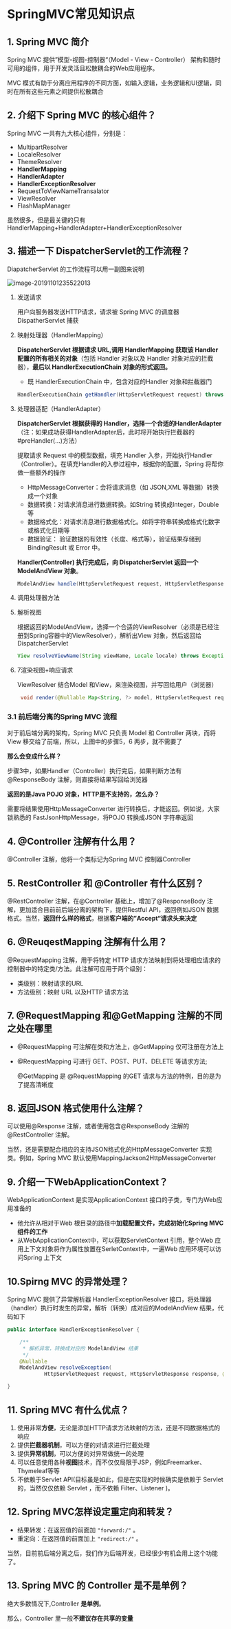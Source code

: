 # SpringMVC常见知识点

## 1. Spring MVC 简介

Spring MVC 提供”模型-视图-控制器“（Model - View - Controller） 架构和随时可用的组件，用于开发灵活且松散耦合的Web应用程序。

MVC 模式有助于分离应用程序的不同方面，如输入逻辑，业务逻辑和UI逻辑，同时在所有这些元素之间提供松散耦合

## 2. 介绍下 Spring MVC 的核心组件？

Spring MVC 一共有九大核心组件，分别是：

- MultipartResolver
- LocaleResolver
- ThemeResolver
- **HandlerMapping**
- **HandlerAdapter**
- **HandlerExceptionResolver**
- RequestToViewNameTransalator
- ViewResolver
- FlashMapManager

虽然很多，但是最关键的只有HandlerMapping+HandlerAdapter+HandlerExceptionResolver

## 3. 描述一下 DispatcherServlet的工作流程？

DiapatcherServlet 的工作流程可以用一副图来说明

![image-20191101235522013](https://zszblog.oss-cn-beijing.aliyuncs.com/zszblog/blogimage-master/img/image-20191101235522013.png)

1. 发送请求

   用户向服务器发送HTTP请求，请求被 Spring MVC 的调度器 DispatherServlet 捕获

2. 映射处理器（HandlerMapping）

   **DispatcherServlet 根据请求 URL,调用 HandlerMapping 获取该 Handler 配置的所有相关的对象**（包括 Handler 对象以及 Handler 对象对应的拦截器），**最后以 HandlerExecutionChain 对象的形式返回。**

   - 既 HandlerExecutionChain 中，包含对应的Handler 对象和拦截器门

   ```java
   HandlerExecutionChain getHandler(HttpServletRequest request) throws Exception;
   ```

3. 处理器适配（HandlerAdapter）

   **DispatcherServlet 根据获得的 Handler，选择一个合适的HandlerAdapter**（注：如果成功获得HandlerAdapter后，此时将开始执行拦截器的#preHandler(...)方法）

   提取请求 Request 中的模型数据，填充 Handler 入参，开始执行Handler（Controller）。在填充Handler的入参过程中，根据你的配置，Spring 将帮你做一些额外的操作

   - HttpMessageConverter：会将请求消息（如 JSON,XML 等数据）转换成一个对象
   - 数据转换：对请求消息进行数据转换。如String 转换成Integer，Double等
   - 数据格式化：对请求消息进行数据格式化。如将字符串转换成格式化数字或格式化日期等
   - 数据验证： 验证数据的有效性（长度、格式等），验证结果存储到 BindingResult 或 Error 中。

   **Handler(Controller) 执行完成后，向 DispatcherServlet 返回一个 ModelAndView 对象**。

   ```java
   ModelAndView handle(HttpServletRequest request, HttpServletResponse response, Object handler) throws Exception;
   ```

4. 调用处理器方法

5. 解析视图

   根据返回的ModelAndView，选择一个合适的ViewResolver（必须是已经注册到Spring容器中的ViewResolver），解析出View 对象，然后返回给DispatcherServlet

   ```java
   View resolveViewName(String viewName, Locale locale) throws Exception;
   ```

6. 7渲染视图+响应请求

   ViewResolver 结合Model 和View，来渲染视图，并写回给用户（浏览器）

   ```java
    void render(@Nullable Map<String, ?> model, HttpServletRequest request, HttpServletResponse response) throws Exception;
   ```

### 3.1 前后端分离的Spring MVC 流程

对于前后端分离的架构，Spring MVC 只负责 Model 和 Controller 两块，而将View 移交给了前端，所以，上图中的步骤5，6 两步，就不需要了

**那么会变成什么样？**

步骤3中，如果Handler（Controller）执行完后，如果判断方法有@ResponseBody 注解，则直接将结果写回给浏览器

**返回的是Java POJO  对象，HTTP是不支持的，怎么办？**

需要将结果使用HttpMessageConverter 进行转换后，才能返回。例如说，大家锁熟悉的 FastJsonHttpMessage，将POJO 转换成JSON 字符串返回

## 4. @Controller 注解有什么用？

@Controller 注解，他将一个类标记为Spring MVC 控制器Controller

## 5. RestController 和 @Controller 有什么区别？

@RestController 注解，在@Controller 基础上，增加了@ResponseBody 注解，更加适合目前前后端分离的架构下，提供Restful API，返回例如JSON 数据格式。当然，**返回什么样的格式**，根据**客户端的”Accept“请求头来决定**

## 6. @ReuqestMapping 注解有什么用？

@RequestMapping 注解，用于将特定 HTTP 请求方法映射到将处理相应请求的控制器中的特定类/方法。此注解可应用于两个级别：

- 类级别：映射请求的URL
- 方法级别：映射 URL 以及HTTP 请求方法

## 7. @RequestMapping 和@GetMapping 注解的不同之处在哪里

- @RequestMapping 可注解在类和方法上，@GetMapping 仅可注册在方法上

- @RequestMapping 可进行 GET、POST、PUT、DELETE 等请求方法;

  @GetMapping 是 @RequestMapping 的GET 请求与方法的特例，目的是为了提高清晰度

## 8. 返回JSON 格式使用什么注解？

可以使用@Response 注解，或者使用包含@ResponseBody 注解的@RestController 注解。

当然，还是需要配合相应的支持JSON格式化的HttpMessageConverter 实现类。例如，Spring MVC 默认使用MappingJackson2HttpMessageConverter

## 9. 介绍一下WebApplicationContext？

WebApplicationContext 是实现ApplicationContext 接口的子类，专门为Web应用准备的

- 他允许从相对于Web 根目录的路径中**加载配置文件，完成初始化Spring MVC 组件的工作**
- 从WebApplicationContext中，可以获取ServletContext 引用，整个Web 应用上下文对象将作为属性放置在SerletContext中，一遍Web 应用环境可以访问Spring 上下文

## 10.Spirng MVC 的异常处理？

Spring MVC 提供了异常解析器 HandlerExceptionResolver 接口，将处理器（handler）执行时发生的异常，解析（转换）成对应的ModelAndView 结果，代码如下

```java
public interface HandlerExceptionResolver {

    /**
     * 解析异常，转换成对应的 ModelAndView 结果
     */
    @Nullable
    ModelAndView resolveException(
            HttpServletRequest request, HttpServletResponse response, @Nullable Object handler, Exception ex);

}
```

## 11. Spring MVC 有什么优点？

1. 使用非常**方便**，无论是添加HTTP请求方法映射的方法，还是不同数据格式的响应
2. 提供**拦截器机制**，可以方便的对请求进行拦截处理
3. 提供**异常机制**，可以方便的对异常做统一的处理
4. 可以任意使用各种**视图**技术，而不仅仅局限于JSP，例如Freemarker、Thymeleaf等等
5. 不依赖于Servlet API(目标虽是如此，但是在实现的时候确实是依赖于 Servlet 的，当然仅仅依赖 Servlet ，而不依赖 Filter、Listener )。

## 12. Spring MVC怎样设定重定向和转发？

- 结果转发：在返回值的前面加 `"forward:/"` 。
- 重定向：在返回值的前面加上 `"redirect:/"` 。

当然，目前前后端分离之后，我们作为后端开发，已经很少有机会用上这个功能了。

## 13. Spring MVC 的 Controller 是不是单例？

绝大多数情况下,Controller **是单例**。

那么，Controller 里一般**不建议存在共享的变量**

